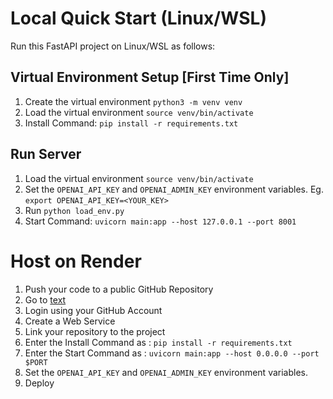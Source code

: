 # Local Quick Start (Linux/WSL)
Run this FastAPI project on Linux/WSL as follows:
## Virtual Environment Setup [First Time Only]
1) Create the virtual environment `python3 -m venv venv`
2) Load the virtual environment `source venv/bin/activate`
3) Install Command: `pip install -r requirements.txt`

## Run Server
1) Load the virtual environment `source venv/bin/activate`
2) Set the `OPENAI_API_KEY` and `OPENAI_ADMIN_KEY` environment variables. Eg. `export OPENAI_API_KEY=<YOUR_KEY>`
3) Run `python load_env.py`
4) Start Command: `uvicorn main:app --host 127.0.0.1 --port 8001`

# Host on Render
1) Push your code to a public GitHub Repository
2) Go to [text](https://render.com/)
3) Login using your GitHub Account
4) Create a Web Service
5) Link your repository to the project
6) Enter the Install Command as : `pip install -r requirements.txt`
7) Enter the Start Command as : `uvicorn main:app --host 0.0.0.0 --port $PORT`
8) Set the `OPENAI_API_KEY` and `OPENAI_ADMIN_KEY` environment variables.
9) Deploy